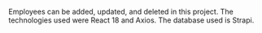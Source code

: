 Employees can be added, updated, and deleted in this project. The technologies used were React 18 and Axios. The database used is Strapi.